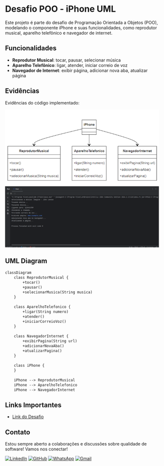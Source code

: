 # Desafio POO - iPhone UML

Este projeto é parte do desafio de Programação Orientada a Objetos (POO), modelando o componente iPhone e suas funcionalidades, como reprodutor musical, aparelho telefônico e navegador de internet.

## Funcionalidades
- **Reprodutor Musical**: tocar, pausar, selecionar música
- **Aparelho Telefônico**: ligar, atender, iniciar correio de voz
- **Navegador de Internet**: exibir página, adicionar nova aba, atualizar página

## Evidências

Evidências do código implementado:

![Evidência 1](./evidencia/evidencia1.png)
![Evidência 2](./evidencia/evidencia2.png)

## UML Diagram

```mermaid
classDiagram
    class ReprodutorMusical {
        +tocar()
        +pausar()
        +selecionarMusica(String musica)
    }

    class AparelhoTelefonico {
        +ligar(String numero)
        +atender()
        +iniciarCorreioVoz()
    }

    class NavegadorInternet {
        +exibirPagina(String url)
        +adicionarNovaAba()
        +atualizarPagina()
    }

    class iPhone {
    }

    iPhone --> ReprodutorMusical
    iPhone --> AparelhoTelefonico
    iPhone --> NavegadorInternet
```

## Links Importantes

- [Link do Desafio](https://github.com/digitalinnovationone/trilha-java-basico/tree/main/desafios/poo)

## Contato

Estou sempre aberto a colaborações e discussões sobre qualidade de software! Vamos nos conectar!

[![LinkedIn](https://img.shields.io/badge/LinkedIn-0077B5?logo=linkedin&logoColor=white)](https://www.linkedin.com/in/nilsondasilvabrites/)
[![GitHub](https://img.shields.io/badge/GitHub-181717?logo=github&logoColor=white)](https://github.com/nilrd)
[![WhatsApp](https://img.shields.io/badge/WhatsApp-25D366?logo=whatsapp&logoColor=white)](https://wa.me/5511940825120)
[![Gmail](https://img.shields.io/badge/Gmail-D14836?logo=gmail&logoColor=white)](mailto:nilson.brites@gmail.com)
